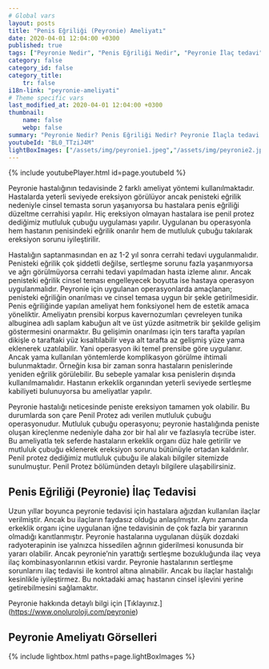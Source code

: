 ```yaml
---
# Global vars
layout: posts
title: "Penis Eğriliği (Peyronie) Ameliyatı"
date: 2020-04-01 12:04:00 +0300
published: true
tags: ["Peyronie Nedir", "Penis Eğriliği Nedir", "Peyronie İlaç tedavi", " Peyronie sebep", "Peyronie belirti", "Peyronie ameliyat", "Penis eğriliği düzeltme", "penis eğriliği ameliyatı", "mutluluk çubuğu ameliyatı", "Penil Protez Ameliyatı" , "Penis eğriliği ameliyatı nasıl olur" , "Peyronie" , "Penis Eğriliği" , "peyronie nedeni" , "peyronie teşhis" , "penis eğriliği nedeni" , "Penis neden eğrilir" ]
category: false
category_id: false
category_title:
    tr: false
i18n-link: "peyronie-ameliyati"
# Theme specific vars
last_modified_at: 2020-04-01 12:04:00 +0300
thumbnail:
    name: false
    webp: false
summary: "Peyronie Nedir? Penis Eğriliği Nedir? Peyronie İlaçla tedavi edilir mi? Peyronie'nin sebebi? Peyronie belirtileri, Peyronie ameliyatları, Penis Eğriliği düzeltilmesi, penis eğriliği ameliyatı, mutluluk çubuğu ameliyatı, penil protez ameliyatı, Penis eğriliği nasıl düzeltilir, Penis eğriliği ameliyatı nasıl olur"
youtubeId: "BL0_TTziJ4M"
lightBoxImages: ["/assets/img/peyronie1.jpeg","/assets/img/peyronie2.jpeg","/assets/img/peyronie3.jpeg"]
---
```

{% include youtubePlayer.html id=page.youtubeId %}




Peyronie hastalığının tedavisinde 2 farklı ameliyat yöntemi kullanılmaktadır. Hastalarda yeterli seviyede ereksiyon görülüyor ancak penisteki eğrilik nedeniyle cinsel temasta sorun yaşanıyorsa bu hastalara penis eğriliği düzeltme cerrahisi yapılır. Hiç ereksiyon olmayan hastalara ise penil protez dediğimiz mutluluk çubuğu uygulaması yapılır. Uygulanan bu operasyonla hem hastanın penisindeki eğrilik onarılır hem de mutluluk çubuğu takılarak ereksiyon sorunu iyileştirilir.

Hastalığın saptanmasından en az 1-2 yıl sonra cerrahi tedavi uygulanmalıdır. Penisteki eğrilik çok şiddetli değilse, sertleşme sorunu fazla yaşanmıyorsa ve ağrı görülmüyorsa cerrahi tedavi yapılmadan hasta izleme alınır. Ancak penisteki eğrilik cinsel teması engelleyecek boyutta ise hastaya operasyon uygulanmalıdır. Peyronie için uygulanan operasyonlarda amaçlanan; penisteki eğriliğin onarılması ve cinsel temasa uygun bir şekle getirilmesidir. Penis eğriliğinde yapılan ameliyat hem fonksiyonel hem de estetik amaca yöneliktir. Ameliyatın prensibi korpus kavernozumları çevreleyen tunika albuginea adlı saplam kabuğun alt ve üst yüzde asitmetrik bir şekilde gelişim göstermesini onarmaktır. Bu gelişimin onarılması için ters tarafta yapılan dikişle o taraftaki yüz kısaltılabilir veya alt tarafta az gelişmiş yüze yama eklenerek uzatılabilir. Yani operasyon iki temel prensibe göre uygulanır. Ancak yama kullanılan yöntemlerde komplikasyon görülme ihtimali bulunmaktadır. Örneğin kısa bir zaman sonra hastaların penislerinde yeniden eğrilik görülebilir. Bu sebeple yamalar kısa penislerin dışında kullanılmamalıdır. Hastanın erkeklik organından yeterli seviyede sertleşme kabiliyeti bulunuyorsa bu ameliyatlar yapılır.

Peyronie hastalığı neticesinde peniste ereksiyon tamamen yok olabilir. Bu durumlarda son çare Penil Protez adı verilen mutluluk çubuğu operasyonudur. Mutluluk çubuğu operasyonu; peyronie hastalığında peniste oluşan kireçlenme nedeniyle daha zor bir hal alır ve fazlasıyla tecrübe ister. Bu ameliyatla tek seferde hastaların erkeklik organı düz hale getirilir ve mutluluk çubuğu eklenerek ereksiyon sorunu bütünüyle ortadan kaldırılır. Penil protez dediğimiz mutluluk çubuğu ile alakalı bilgiler sitemizde sunulmuştur. Penil Protez bölümünden detaylı bilgilere ulaşabilirsiniz.

## Penis Eğriliği (Peyronie) İlaç Tedavisi

Uzun yıllar boyunca peyronie tedavisi için hastalara ağızdan kullanılan ilaçlar verilmiştir. Ancak bu ilaçların faydasız olduğu anlaşılmıştır. Aynı zamanda erkeklik organı içine uygulanan iğne tedavisinin de çok fazla bir yararının olmadığı kanıtlanmıştır. Peyronie hastalarına uygulanan düşük dozdaki radyoterapinin ise yalnızca hissedilen ağrının giderilmesi konusunda bir yararı olabilir. Ancak peyronie’nin yarattığı sertleşme bozukluğunda ilaç veya ilaç kombinasyonlarının etkisi vardır. Peyronie hastalarının sertleşme sorunlarını ilaç tedavisi ile kontrol altına alınabilir. Ancak bu ilaçlar hastalığı kesinlikle iyileştirmez. Bu noktadaki amaç hastanın cinsel işlevini yerine getirebilmesini sağlamaktır.



Peyronie hakkında detaylı bilgi için [Tıklayınız.] (https://www.onoluroloji.com/peyronie)



## Peyronie Ameliyatı Görselleri

{% include lightbox.html paths=page.lightBoxImages %}
